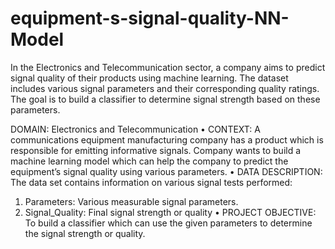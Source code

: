 # equipment-s-signal-quality-NN-Model
In the Electronics and Telecommunication sector, a company aims to predict signal quality of their products using machine learning. The dataset includes various signal parameters and their corresponding quality ratings. The goal is to build a classifier to determine signal strength based on these parameters.

 DOMAIN: Electronics and Telecommunication
• CONTEXT: A communications equipment manufacturing company has a product which is responsible for emitting informative signals.
Company wants to build a machine learning model which can help the company to predict the equipment’s signal quality using various
parameters.
• DATA DESCRIPTION: The data set contains information on various signal tests performed:
1. Parameters: Various measurable signal parameters.
2. Signal_Quality: Final signal strength or quality
• PROJECT OBJECTIVE: To build a classifier which can use the given parameters to determine the signal strength or quality.
